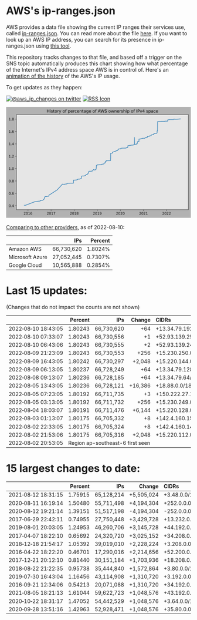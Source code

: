# AWS's ip-ranges.json

AWS provides a data file showing the current IP ranges their
services use, called [ip-ranges.json](https://ip-ranges.amazonaws.com/ip-ranges.json).
You can read more about the file [here](https://docs.aws.amazon.com/general/latest/gr/aws-ip-ranges.html).
If you want to look up an AWS IP address, you can search for its presence in ip-ranges.json using [this tool](https://seligman.github.io/aws-ip-ranges/).

This repository tracks changes to that file, and based off a trigger on the SNS topic 
automatically produces this chart showing how what percentage of the Internet's IPv4 
address space AWS is in control of.  Here's an 
[animation of the history](https://youtu.be/Su25yl7eol8) of the AWS's IP usage.

To get updates as they happen:

[![@aws_ip_changes on twitter](https://shields.io/badge/-%40aws__ip__changes-black?logo=twitter&style=flat)](https://twitter.com/aws_ip_changes) [![RSS Icon](https://shields.io/badge/-RSS%20Feed-black?logo=rss&style=flat)](https://raw.githubusercontent.com/seligman/aws-ip-ranges/master/rss.xml)

![History of AWS](history_count.svg)

[Comparing to other providers](https://github.com/seligman/cloud_sizes), as of 2022-08-10:

| | IPs | Percent |
| --- | ---: | ---: |
| Amazon AWS | 66,730,620 | 1.8024% |
| Microsoft Azure | 27,052,445 | 0.7307% |
| Google Cloud | 10,565,888 | 0.2854% |


# Last 15 updates:

(Changes that do not impact the counts are not shown)

| | Percent | IPs | Change | CIDRs |
| :--- | ---: | ---: | ---: | :--- |
| 2022&#8209;08&#8209;10&nbsp;18:43:05 | 1.80243 | 66,730,620 | +64 | +13.34.79.192/26 |
| 2022&#8209;08&#8209;10&nbsp;07:33:07 | 1.80243 | 66,730,556 | +1 | +52.93.139.250/32 |
| 2022&#8209;08&#8209;10&nbsp;06:43:06 | 1.80243 | 66,730,555 | +2 | +52.93.139.248/31 |
| 2022&#8209;08&#8209;09&nbsp;21:23:09 | 1.80243 | 66,730,553 | +256 | +15.230.250.0/24 |
| 2022&#8209;08&#8209;09&nbsp;16:43:05 | 1.80242 | 66,730,297 | +2,048 | +15.220.144.0/21 |
| 2022&#8209;08&#8209;09&nbsp;06:13:05 | 1.80237 | 66,728,249 | +64 | +13.34.79.128/26 |
| 2022&#8209;08&#8209;08&nbsp;09:13:07 | 1.80236 | 66,728,185 | +64 | +13.34.79.64/26 |
| 2022&#8209;08&#8209;05&nbsp;13:43:05 | 1.80236 | 66,728,121 | +16,386 | +18.88.0.0/18,&nbsp;+150.222.27.234/31 |
| 2022&#8209;08&#8209;05&nbsp;07:23:05 | 1.80192 | 66,711,735 | +3 | +150.222.27.18/31,&nbsp;+150.222.27.12/32 |
| 2022&#8209;08&#8209;05&nbsp;03:13:05 | 1.80192 | 66,711,732 | +256 | +15.230.249.0/24 |
| 2022&#8209;08&#8209;04&nbsp;18:03:07 | 1.80191 | 66,711,476 | +6,144 | +15.220.128.0/20,&nbsp;+15.220.120.0/21 |
| 2022&#8209;08&#8209;03&nbsp;01:13:07 | 1.80175 | 66,705,332 | +8 | +142.4.160.152/29 |
| 2022&#8209;08&#8209;02&nbsp;22:33:05 | 1.80175 | 66,705,324 | +8 | +142.4.160.144/29 |
| 2022&#8209;08&#8209;02&nbsp;21:53:06 | 1.80175 | 66,705,316 | +2,048 | +15.220.112.0/21 |
| 2022&#8209;08&#8209;02&nbsp;20:53:05<td colspan=4>Region ap-southeast-6 first seen


# 15 largest changes to date:

| | Percent | IPs | Change | CIDRs |
| :--- | ---: | ---: | ---: | :--- |
| 2021&#8209;08&#8209;12&nbsp;18:31:15 | 1.75915 | 65,128,214 | +5,505,024 | +3.48.0.0/12,&nbsp;+35.96.0.0/12,&nbsp;+3.152.0.0/13,&nbsp;... |
| 2020&#8209;08&#8209;11&nbsp;16:19:14 | 1.50480 | 55,711,498 | +4,194,304 | +252.0.0.0/10 |
| 2020&#8209;08&#8209;12&nbsp;19:21:14 | 1.39151 | 51,517,198 | -4,194,304 | -252.0.0.0/10 |
| 2017&#8209;06&#8209;29&nbsp;22:42:11 | 0.74955 | 27,750,448 | +3,429,728 | +13.232.0.0/13,&nbsp;+34.240.0.0/13,&nbsp;+35.168.0.0/13,&nbsp;... |
| 2019&#8209;08&#8209;01&nbsp;20:03:05 | 1.24953 | 46,260,706 | +3,145,728 | +44.192.0.0/10,&nbsp;-3.192.0.0/12 |
| 2017&#8209;04&#8209;07&nbsp;18:22:10 | 0.65692 | 24,320,720 | +3,025,152 | +34.208.0.0/12,&nbsp;+34.224.0.0/12,&nbsp;+13.58.0.0/15,&nbsp;... |
| 2018&#8209;12&#8209;18&nbsp;21:54:17 | 1.05392 | 39,019,010 | +2,228,224 | +3.208.0.0/12,&nbsp;+3.224.0.0/12,&nbsp;+13.48.0.0/15 |
| 2016&#8209;04&#8209;22&nbsp;18:22:20 | 0.46701 | 17,290,016 | +2,214,656 | +52.200.0.0/13,&nbsp;+52.208.0.0/13,&nbsp;+52.36.0.0/14,&nbsp;... |
| 2017&#8209;12&#8209;21&nbsp;20:12:10 | 0.81440 | 30,151,184 | +1,703,936 | +18.208.0.0/13,&nbsp;+18.204.0.0/14,&nbsp;+18.224.0.0/14,&nbsp;... |
| 2018&#8209;08&#8209;22&nbsp;21:22:35 | 0.95738 | 35,444,840 | +1,572,864 | +3.80.0.0/12,&nbsp;+3.16.0.0/14,&nbsp;+3.40.0.0/14 |
| 2019&#8209;07&#8209;30&nbsp;16:43:04 | 1.16456 | 43,114,908 | +1,310,720 | +3.192.0.0/12,&nbsp;+15.222.0.0/15,&nbsp;+15.236.0.0/15 |
| 2016&#8209;09&#8209;21&nbsp;12:34:06 | 0.54213 | 20,071,088 | +1,310,720 | +34.192.0.0/12,&nbsp;+35.156.0.0/14,&nbsp;+52.219.68.0/22,&nbsp;... |
| 2021&#8209;08&#8209;05&nbsp;18:21:13 | 1.61044 | 59,622,723 | +1,048,576 | +43.192.0.0/12 |
| 2020&#8209;10&#8209;22&nbsp;18:31:17 | 1.47052 | 54,442,529 | +1,048,576 | +3.64.0.0/12 |
| 2020&#8209;09&#8209;28&nbsp;13:51:16 | 1.42963 | 52,928,471 | +1,048,576 | +35.80.0.0/12 |
